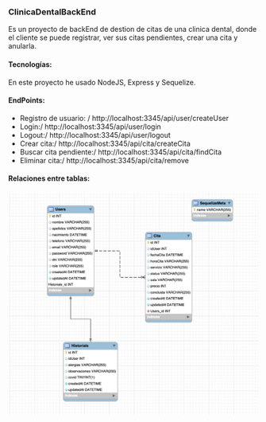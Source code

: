### ClinicaDentalBackEnd

Es un proyecto de backEnd de destion de citas de una clinica dental, donde el cliente se puede registrar, ver sus citas pendientes, crear una cita y anularla.

#### Tecnologías:
En este proyecto he usado NodeJS, Express y Sequelize.

#### EndPoints:
- Registro de usuario: / http://localhost:3345/api/user/createUser
- Login:/ http://localhost:3345/api/user/login
- Logout:/ http://localhost:3345/api/user/logout
- Crear cita:/ http://localhost:3345/api/cita/createCita
- Buscar cita pendiente:/ http://localhost:3345/api/cita/findCita
- Eliminar cita:/ http://localhost:3345/api/cita/remove

#### Relaciones entre tablas:
![Screenshot](Tablas.png)


